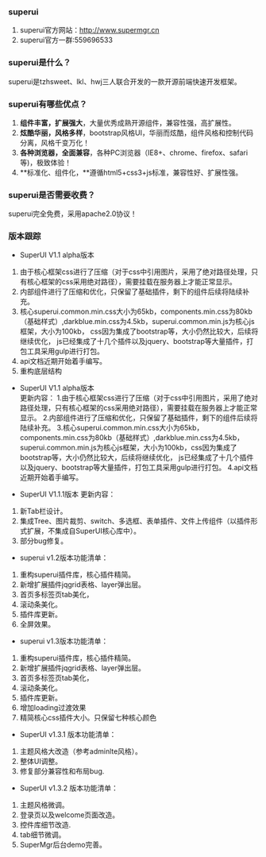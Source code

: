 ﻿### superui
1. superui官方网站：http://www.supermgr.cn
3. superui官方一群:559696533

### superui是什么？
superui是tzhsweet、lkl、hwj三人联合开发的一款开源前端快速开发框架。
### superui有哪些优点？
1. **组件丰富，扩展强大**，大量优秀成熟开源组件，兼容性强，高扩展性。
2. **炫酷华丽，风格多样**，bootstrap风格UI，华丽而炫酷，组件风格和控制代码分离，风格千变万化！ 
3. **各种浏览器，全面兼容**，各种PC浏览器（IE8+、chrome、firefox、safari等)，极致体验！
4. **标准化、组件化，**遵循html5+css3+js标准，兼容性好、扩展性强。

### superui是否需要收费？
superui完全免费，采用apache2.0协议！

### 版本跟踪
- SuperUI V1.1 alpha版本
1. 由于核心框架css进行了压缩（对于css中引用图片，采用了绝对路径处理，只有核心框架的css采用绝对路径），需要挂载在服务器上才能正常显示。
2. 内部组件进行了压缩和优化，只保留了基础插件，剩下的组件后续将陆续补充。
3. 核心superui.common.min.css大小为65kb，components.min.css为80kb（基础样式）,darkblue.min.css为4.5kb，superui.common.min.js为核心js框架，大小为100kb，
    css因为集成了bootstrap等，大小仍然比较大，后续将继续优化， js已经集成了十几个插件以及jquery、bootstrap等大量插件，打包工具采用gulp进行打包。
4. api文档近期开始着手编写。
5. 重构底层结构
- SuperUI V1.1 alpha版本  
更新内容：
 1.由于核心框架css进行了压缩（对于css中引用图片，采用了绝对路径处理，只有核心框架的css采用绝对路径），需要挂载在服务器上才能正常显示。
 2.内部组件进行了压缩和优化，只保留了基础插件，剩下的组件后续将陆续补充。
 3.核心superui.common.min.css大小为65kb，components.min.css为80kb（基础样式）,darkblue.min.css为4.5kb，superui.common.min.js为核心js框架，大小为100kb，css因为集成了bootstrap等，大小仍然比较大，后续将继续优化， js已经集成了十几个插件以及jquery、bootstrap等大量插件，打包工具采用gulp进行打包。
 4.api文档近期开始着手编写。

- SuperUI V1.1.1版本
更新内容：
 1. 新Tab栏设计。
 2. 集成Tree、图片裁剪、switch、多选框、表单插件、文件上传组件（以插件形式扩展，不集成自SuperUI核心库中）。
 3. 部分bug修复。 

- superui v1.2版本功能清单： 
 1. 重构superui插件库，核心插件精简。
 2. 新增扩展插件jqgrid表格、layer弹出层。
 3. 首页多标签页tab美化，
 4. 滚动条美化。
 5. 插件库更新。
 6. 全屏效果。

- superui v1.3版本功能清单：
 1. 重构superui插件库，核心插件精简。
 2. 新增扩展插件jqgrid表格、layer弹出层。
 3. 首页多标签页tab美化，
 4. 滚动条美化。
 5. 插件库更新。
 6. 增加loading过渡效果
 7. 精简核心css插件大小。只保留七种核心颜色




- SuperUI v1.3.1 版本功能清单：
 1. 主题风格大改造（参考adminlte风格）。
 2. 整体UI调整。
 3. 修复部分兼容性和布局bug.



- SuperUI v1.3.2 版本功能清单：
 1. 主题风格微调。
 2. 登录页以及welcome页面改造。
 3. 控件库细节改造.
 4. tab细节微调。
 5. SuperMgr后台demo完善。